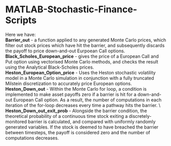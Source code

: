 # MATLAB-Stochastic-Finance-Scripts
Here we have:\
**Barrier_out** - a function applied to any generated Monte Carlo prices, which filter out stock prices which have hit the barrier, and subsequently discards the payoff to price down-and-out Eurpoean Call options. \
**Black_Scholes_European_price** - gives the price of a European Call and Put option using vectorised Monte Carlo methods, and checks the result using the Analytical Black-Scholes prices. \
**Heston_European_Option_price** - Uses the Heston stochastic volatility model in a Monte Carlo simulation in conjunction with a fully truncated Milstein discretization to accurately price European options. \
**Heston_Down_out** - Within the Monte Carlo for loop, a condition is implemented to make asset payoffs zero if a barrier is hit for a down-and-out European Call option. As a result, the number of computations in each iteration of the for-loop decreases every time a pathway hits the barrier. \ 
**Heston_Down_out_exit_prob** - Alongside the barrier condition, the theoretical probability of a continuous time stock exiting a discretely-monitored barrier is calculated, and compared with uniformly randomly generated variables. If the stock is deemed to have breached the barrier between timesteps, the payoff is considered zero and the number of computations decreases.
